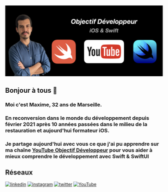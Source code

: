 ![Moi c'est Maxime, 32 ans de Marseille.](https://github.com/ObjectifDeveloppeur/ObjectifDeveloppeur/blob/main/banniere.png)

## Bonjour à tous 👋
### Moi c'est Maxime, 32 ans de Marseille.
### En reconversion dans le monde du développement depuis février 2021 après 10 années passées dans le milieu de la restauration et aujourd'hui formateur iOS.
### Je partage aujourd'hui avec vous ce que j'ai pu apprendre sur ma chaîne [YouTube Objectif Développeur](https://www.youtube.com/c/ObjectifDéveloppeur) pour vous aider à mieux comprendre le développement avec Swift & SwiftUI

## Réseaux

[<img src='https://cdn.jsdelivr.net/npm/simple-icons@3.0.1/icons/linkedin.svg' alt='linkedin' height='40'>](https://www.linkedin.com/in/maxime-lathière/)  [<img src='https://cdn.jsdelivr.net/npm/simple-icons@3.0.1/icons/instagram.svg' alt='instagram' height='40'>](https://www.instagram.com/objectif.developpeur/)  [<img src='https://cdn.jsdelivr.net/npm/simple-icons@3.0.1/icons/twitter.svg' alt='twitter' height='40'>](https://twitter.com/objectif_DeviOS)  [<img src='https://cdn.jsdelivr.net/npm/simple-icons@3.0.1/icons/youtube.svg' alt='YouTube' height='40'>](https://www.youtube.com/channel/UCnB6IjxAedGERhQlmKTF8Rw)  

